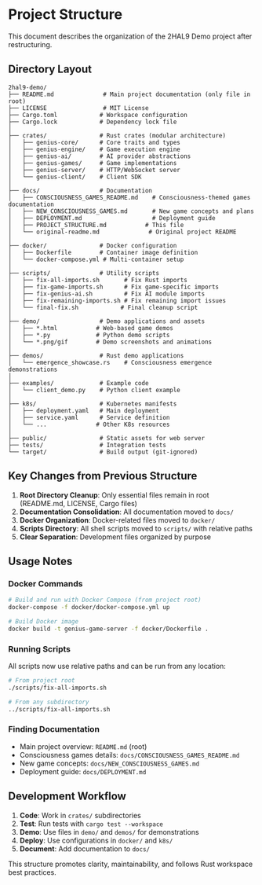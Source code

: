 # Project Structure

This document describes the organization of the 2HAL9 Demo project after restructuring.

## Directory Layout

```
2hal9-demo/
├── README.md              # Main project documentation (only file in root)
├── LICENSE                # MIT License
├── Cargo.toml            # Workspace configuration
├── Cargo.lock            # Dependency lock file
│
├── crates/               # Rust crates (modular architecture)
│   ├── genius-core/      # Core traits and types
│   ├── genius-engine/    # Game execution engine
│   ├── genius-ai/        # AI provider abstractions
│   ├── genius-games/     # Game implementations
│   ├── genius-server/    # HTTP/WebSocket server
│   └── genius-client/    # Client SDK
│
├── docs/                 # Documentation
│   ├── CONSCIOUSNESS_GAMES_README.md    # Consciousness-themed games documentation
│   ├── NEW_CONSCIOUSNESS_GAMES.md       # New game concepts and plans
│   ├── DEPLOYMENT.md                    # Deployment guide
│   ├── PROJECT_STRUCTURE.md           # This file
│   └── original-readme.md              # Original project README
│
├── docker/               # Docker configuration
│   ├── Dockerfile        # Container image definition
│   └── docker-compose.yml # Multi-container setup
│
├── scripts/              # Utility scripts
│   ├── fix-all-imports.sh       # Fix Rust imports
│   ├── fix-game-imports.sh      # Fix game-specific imports
│   ├── fix-genius-ai.sh         # Fix AI module imports
│   ├── fix-remaining-imports.sh # Fix remaining import issues
│   └── final-fix.sh            # Final cleanup script
│
├── demo/                 # Demo applications and assets
│   ├── *.html           # Web-based game demos
│   ├── *.py             # Python demo scripts
│   └── *.png/gif        # Demo screenshots and animations
│
├── demos/                # Rust demo applications
│   └── emergence_showcase.rs    # Consciousness emergence demonstrations
│
├── examples/             # Example code
│   └── client_demo.py    # Python client example
│
├── k8s/                  # Kubernetes manifests
│   ├── deployment.yaml   # Main deployment
│   ├── service.yaml      # Service definition
│   └── ...              # Other K8s resources
│
├── public/               # Static assets for web server
├── tests/                # Integration tests
└── target/               # Build output (git-ignored)
```

## Key Changes from Previous Structure

1. **Root Directory Cleanup**: Only essential files remain in root (README.md, LICENSE, Cargo files)
2. **Documentation Consolidation**: All documentation moved to `docs/`
3. **Docker Organization**: Docker-related files moved to `docker/`
4. **Scripts Directory**: All shell scripts moved to `scripts/` with relative paths
5. **Clear Separation**: Development files organized by purpose

## Usage Notes

### Docker Commands
```bash
# Build and run with Docker Compose (from project root)
docker-compose -f docker/docker-compose.yml up

# Build Docker image
docker build -t genius-game-server -f docker/Dockerfile .
```

### Running Scripts
All scripts now use relative paths and can be run from any location:
```bash
# From project root
./scripts/fix-all-imports.sh

# From any subdirectory
../scripts/fix-all-imports.sh
```

### Finding Documentation
- Main project overview: `README.md` (root)
- Consciousness games details: `docs/CONSCIOUSNESS_GAMES_README.md`
- New game concepts: `docs/NEW_CONSCIOUSNESS_GAMES.md`
- Deployment guide: `docs/DEPLOYMENT.md`

## Development Workflow

1. **Code**: Work in `crates/` subdirectories
2. **Test**: Run tests with `cargo test --workspace`
3. **Demo**: Use files in `demo/` and `demos/` for demonstrations
4. **Deploy**: Use configurations in `docker/` and `k8s/`
5. **Document**: Add documentation to `docs/`

This structure promotes clarity, maintainability, and follows Rust workspace best practices.